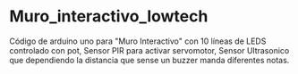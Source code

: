 # Muro_interactivo_lowtech

Código de arduino uno para "Muro Interactivo" con 10 líneas de LEDS controlado con pot, Sensor PIR para activar servomotor,
Sensor Ultrasonico que dependiendo la distancia que sense un buzzer manda diferentes notas. 

